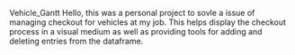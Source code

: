 Vehicle_Gantt
Hello, this was a personal project to sovle a issue of managing checkout for vehicles at my job. This helps display the checkout process in a visual medium as well as providing tools for adding and deleting entries from the dataframe.
